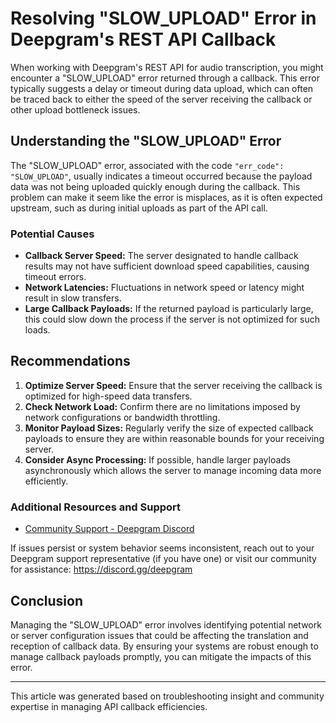 # Resolving "SLOW_UPLOAD" Error in Deepgram's REST API Callback

When working with Deepgram's REST API for audio transcription, you might encounter a "SLOW_UPLOAD" error returned through a callback. This error typically suggests a delay or timeout during data upload, which can often be traced back to either the speed of the server receiving the callback or other upload bottleneck issues.

## Understanding the "SLOW_UPLOAD" Error
The "SLOW_UPLOAD" error, associated with the code `"err_code": "SLOW_UPLOAD"`, usually indicates a timeout occurred because the payload data was not being uploaded quickly enough during the callback. This problem can make it seem like the error is misplaces, as it is often expected upstream, such as during initial uploads as part of the API call.

### Potential Causes
- **Callback Server Speed:** The server designated to handle callback results may not have sufficient download speed capabilities, causing timeout errors.
- **Network Latencies:** Fluctuations in network speed or latency might result in slow transfers.
- **Large Callback Payloads:** If the returned payload is particularly large, this could slow down the process if the server is not optimized for such loads.

## Recommendations
1. **Optimize Server Speed:** Ensure that the server receiving the callback is optimized for high-speed data transfers.
2. **Check Network Load:** Confirm there are no limitations imposed by network configurations or bandwidth throttling.
3. **Monitor Payload Sizes:** Regularly verify the size of expected callback payloads to ensure they are within reasonable bounds for your receiving server.
4. **Consider Async Processing:** If possible, handle larger payloads asynchronously which allows the server to manage incoming data more efficiently.

### Additional Resources and Support
- [Community Support - Deepgram Discord](https://discord.gg/deepgram)

If issues persist or system behavior seems inconsistent, reach out to your Deepgram support representative (if you have one) or visit our community for assistance: https://discord.gg/deepgram

## Conclusion
Managing the "SLOW_UPLOAD" error involves identifying potential network or server configuration issues that could be affecting the translation and reception of callback data. By ensuring your systems are robust enough to manage callback payloads promptly, you can mitigate the impacts of this error.

---

This article was generated based on troubleshooting insight and community expertise in managing API callback efficiencies.
